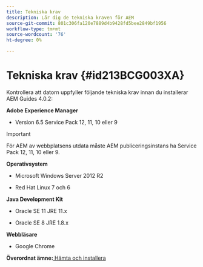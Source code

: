 ```yaml
---
title: Tekniska krav
description: Lär dig de tekniska kraven för AEM
source-git-commit: 801c306fa120e7889d4b9428fd5bee2849bf1956
workflow-type: tm+mt
source-wordcount: '76'
ht-degree: 0%

---
```



# Tekniska krav {#id213BCG003XA}

Kontrollera att datorn uppfyller följande tekniska krav innan du installerar AEM Guides 4.0.2:

**Adobe Experience Manager**

- Version 6.5 Service Pack 12, 11, 10 eller 9

>[!IMPORTANT]
>
> För AEM av webbplatsens utdata måste AEM publiceringsinstans ha Service Pack 12, 11, 10 eller 9.

**Operativsystem**

- Microsoft Windows Server 2012 R2

- Red Hat Linux 7 och 6


**Java Development Kit**

- Oracle SE 11 JRE 11.x

- Oracle SE 8 JRE 1.8.x


**Webbläsare**

- Google Chrome


**Överordnat ämne:**[ Hämta och installera](download-install.md)


